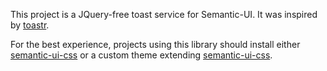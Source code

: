 This project is a JQuery-free toast service for Semantic-UI.
It was inspired by [toastr](https://github.com/CodeSeven/toastr).

For the best experience, projects using this library should install either [semantic-ui-css](https://www.npmjs.com/package/semantic-ui-css) or a custom theme extending [semantic-ui-css](https://www.npmjs.com/package/semantic-ui-css).

